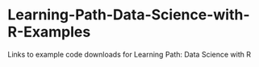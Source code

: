 # Learning-Path-Data-Science-with-R-Examples
Links to example code downloads for  Learning Path: Data Science with R
